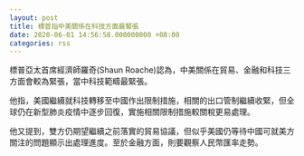 ```yaml
---
layout: post
title: 標普指中美關係在科技方面最緊張
date: 2020-06-01 14:56:58.000000000 +08:00
categories: rss
---
```


標普亞太首席經濟師羅奇(Shaun Roache)認為，中美關係在貿易、金融和科技三方面會較為緊張，當中科技範疇最緊張。

他指，美國繼續就科技轉移至中國作出限制措施，相關的出口管制繼續收緊，但全球仍在新型肺炎疫情中逐步回復，實施相關限制措施較關稅更易處理。

他又提到，雙方仍期望繼續之前落實的貿易協議，但似乎美國仍等待中國可就美方關注的問題顯示出處理進度。至於金融方面，則要觀察人民幣匯率走勢。
